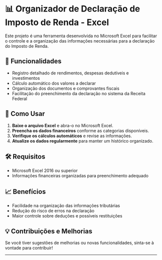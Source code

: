 # 📊 Organizador de Declaração de Imposto de Renda - Excel  

Este projeto é uma ferramenta desenvolvida no Microsoft Excel para facilitar o controle e a organização das informações necessárias para a declaração do Imposto de Renda.  

## 📌 Funcionalidades  

- Registro detalhado de rendimentos, despesas dedutíveis e investimentos  
- Cálculo automático dos valores a declarar  
- Organização dos documentos e comprovantes fiscais    
- Facilitação do preenchimento da declaração no sistema da Receita Federal  

## 🚀 Como Usar  

1. **Baixe o arquivo Excel** e abra-o no Microsoft Excel.  
2. **Preencha os dados financeiros** conforme as categorias disponíveis.  
3. **Verifique os cálculos automáticos** e revise as informações.   
4. **Atualize os dados regularmente** para manter um histórico organizado.  

## 🛠 Requisitos  

- Microsoft Excel 2016 ou superior  
- Informações financeiras organizadas para preenchimento adequado  

## 📈 Benefícios  

- Facilidade na organização das informações tributárias  
- Redução do risco de erros na declaração  
- Maior controle sobre deduções e possíveis restituições  

## 💡 Contribuições e Melhorias  

Se você tiver sugestões de melhorias ou novas funcionalidades, sinta-se à vontade para contribuir!  

---

